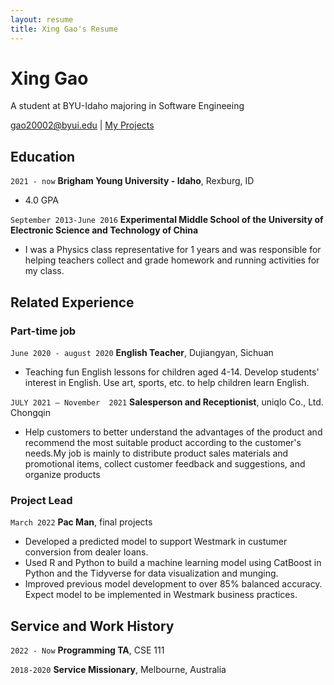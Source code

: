 ```yaml
---
layout: resume
title: Xing Gao's Resume
---
```

# Xing Gao
A student at BYU-Idaho majoring in Software Engineeing

<div id="webaddress">
<a href="gao20002@byui.edu">gao20002@byui.edu</a>
| <a href="https://github.com/SolomonGao">My Projects</a>
</div>

<!-- https://www.monique.tech/the-art-of-markdown -->


## Education


`2021 - now`
__Brigham Young University - Idaho__, Rexburg, ID

- 4.0 GPA

`September 2013-June 2016`
__Experimental Middle School of the University of Electronic Science and Technology of China__

- I was a Physics class representative for 1 years and was responsible for helping teachers collect and grade homework and running activities for my class.

## Related Experience

### Part-time job

`June 2020 - august 2020`
__English Teacher__, Dujiangyan, Sichuan

- Teaching fun English lessons for children aged 4-14. Develop students' interest in English. Use art, sports, etc. to help children learn English.

`JULY 2021 – November  2021`
__Salesperson and Receptionist__, uniqlo Co., Ltd. Chongqin

- Help customers to better understand the advantages of the product and recommend the most suitable product according to the customer's needs.My job is mainly to distribute product sales materials and promotional items, collect customer feedback and suggestions, and organize products


### Project Lead

`March 2022`
__Pac Man__, final projects

- Developed a predicted model to support Westmark in custumer conversion from dealer loans.
- Used R and Python to build a machine learning model using CatBoost in Python and the Tidyverse for data visualization and munging. 
- Improved previous model development to over 85% balanced accuracy. Expect model to be implemented in Westmark business practices.


## Service and Work History

`2022 - Now`
__Programming TA__, CSE 111


`2018-2020`
__Service Missionary__, Melbourne, Australia



<!-- ### Footer

Last updated: May 2013 -->


